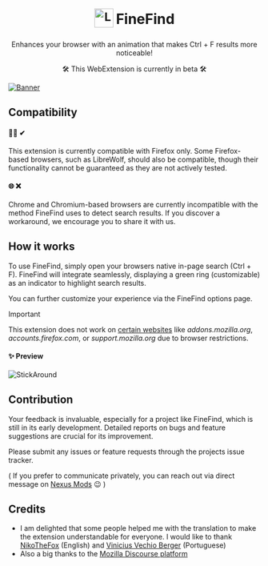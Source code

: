 <h1 align="center">
  <sub>
    <img src="https://github.com/user-attachments/assets/5e86806a-09ed-4305-a7e1-b483495098a8" alt="Logo" height="38" width="38">
  </sub>
  FineFind
</h1>
<p align="center">Enhances your browser with an animation that makes Ctrl + F results more noticeable!</p>
<p align="center">🛠 This WebExtension is currently in beta 🛠</p>

<a href="https://addons.mozilla.org/firefox/addon/finefind/"><img src="https://github.com/user-attachments/assets/85ed40fd-3f2c-4dbe-a9e7-8b96406d6515" alt="Banner"></a>
## Compatibility

#### 🦊🔥 ✔

This extension is currently compatible with Firefox only. Some Firefox-based browsers, such as LibreWolf, should also be compatible, though their functionality cannot be guaranteed as they are not actively tested.

#### 🌐 ❌

Chrome and Chromium-based browsers are currently incompatible with the method FineFind uses to detect search results. If you discover a workaround, we encourage you to share it with us.

## How it works

To use FineFind, simply open your browsers native in-page search (Ctrl + F). FineFind will integrate seamlessly, displaying a green ring (customizable) as an indicator to highlight search results.

You can further customize your experience via the FineFind options page.

> [!IMPORTANT]  
> This extension does not work on [certain websites](https://developer.mozilla.org/en-US/docs/Mozilla/Add-ons/WebExtensions/Content_scripts#restricted_domains) like _addons.mozilla.org_, _accounts.firefox.com_, or _support.mozilla.org_ due to browser restrictions.

#### ✨ Preview

![StickAround](https://github.com/user-attachments/assets/0c1a470d-385d-42ff-9e3f-6ad1275292c2)

## Contribution

Your feedback is invaluable, especially for a project like FineFind, which is still in its early development. Detailed reports on bugs and feature suggestions are crucial for its improvement.

Please submit any issues or feature requests through the projects issue tracker.

( If you prefer to communicate privately, you can reach out via direct message on [Nexus Mods](https://www.nexusmods.com/users/96969738) 😉 )

## Credits
- I am delighted that some people helped me with the translation to make the extension understandable for everyone. I would like to thank [NikoTheFox](https://github.com/RandomWolf) (English) and [Vinicius Vechio Berger](https://next.nexusmods.com/profile/Vechio/about-me) (Portuguese)
- Also a big thanks to the [Mozilla Discourse platform](https://discourse.mozilla.org/)
